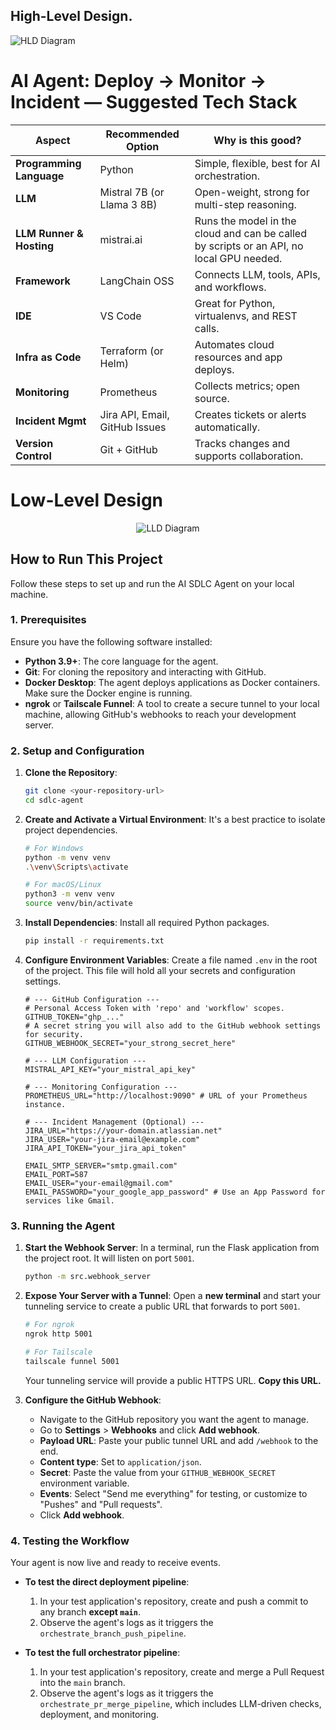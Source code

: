## High-Level Design.

![HLD Diagram](./docs/design/HLD.jpg)

# AI Agent: Deploy → Monitor → Incident — Suggested Tech Stack

| Aspect                | Recommended Option                                         | Why is this good?                                      |
|-----------------------|------------------------------------------------------------|--------------------------------------------------------|
| **Programming Language** | Python                                                | Simple, flexible, best for AI orchestration.          |
| **LLM**               | Mistral 7B (or Llama 3 8B)                                   | Open-weight, strong for multi-step reasoning.          |
| **LLM Runner & Hosting** | mistrai.ai                              | Runs the model in the cloud and can be called by scripts or an API, no local GPU needed.      |
| **Framework**         | LangChain OSS                                              | Connects LLM, tools, APIs, and workflows.              |
| **IDE**               | VS Code                                                    | Great for Python, virtualenvs, and REST calls.         |
| **Infra as Code**     | Terraform (or Helm)                                          | Automates cloud resources and app deploys.             |
| **Monitoring**        | Prometheus                                  | Collects metrics; open source.          |
| **Incident Mgmt**     | Jira API, Email, GitHub Issues              | Creates tickets or alerts automatically.               |
| **Version Control**   | Git + GitHub                                               | Tracks changes and supports collaboration.             |

<h1>Low-Level Design</h1>

<p align="center">
  <img src="./docs/design/lld.jpg" alt="LLD Diagram" />
</p>

## How to Run This Project

Follow these steps to set up and run the AI SDLC Agent on your local machine.

### 1. Prerequisites

Ensure you have the following software installed:

- **Python 3.9+**: The core language for the agent.
- **Git**: For cloning the repository and interacting with GitHub.
- **Docker Desktop**: The agent deploys applications as Docker containers. Make sure the Docker engine is running.
- **ngrok** or **Tailscale Funnel**: A tool to create a secure tunnel to your local machine, allowing GitHub's webhooks to reach your development server.

### 2. Setup and Configuration

1.  **Clone the Repository**:
    ```bash
    git clone <your-repository-url>
    cd sdlc-agent
    ```

2.  **Create and Activate a Virtual Environment**:
    It's a best practice to isolate project dependencies.
    ```bash
    # For Windows
    python -m venv venv
    .\venv\Scripts\activate

    # For macOS/Linux
    python3 -m venv venv
    source venv/bin/activate
    ```

3.  **Install Dependencies**:
    Install all required Python packages.
    ```bash
    pip install -r requirements.txt
    ```

4.  **Configure Environment Variables**:
    Create a file named `.env` in the root of the project. This file will hold all your secrets and configuration settings.

    ```env
    # --- GitHub Configuration ---
    # Personal Access Token with 'repo' and 'workflow' scopes.
    GITHUB_TOKEN="ghp_..."
    # A secret string you will also add to the GitHub webhook settings for security.
    GITHUB_WEBHOOK_SECRET="your_strong_secret_here"

    # --- LLM Configuration ---
    MISTRAL_API_KEY="your_mistral_api_key"

    # --- Monitoring Configuration ---
    PROMETHEUS_URL="http://localhost:9090" # URL of your Prometheus instance.

    # --- Incident Management (Optional) ---
    JIRA_URL="https://your-domain.atlassian.net"
    JIRA_USER="your-jira-email@example.com"
    JIRA_API_TOKEN="your_jira_api_token"

    EMAIL_SMTP_SERVER="smtp.gmail.com"
    EMAIL_PORT=587
    EMAIL_USER="your-email@gmail.com"
    EMAIL_PASSWORD="your_google_app_password" # Use an App Password for services like Gmail.
    ```

### 3. Running the Agent

1.  **Start the Webhook Server**:
    In a terminal, run the Flask application from the project root. It will listen on port `5001`.
    ```bash
    python -m src.webhook_server
    ```

2.  **Expose Your Server with a Tunnel**:
    Open a **new terminal** and start your tunneling service to create a public URL that forwards to port `5001`.
    ```bash
    # For ngrok
    ngrok http 5001

    # For Tailscale
    tailscale funnel 5001
    ```
    Your tunneling service will provide a public HTTPS URL. **Copy this URL.**

3.  **Configure the GitHub Webhook**:
    -   Navigate to the GitHub repository you want the agent to manage.
    -   Go to **Settings** > **Webhooks** and click **Add webhook**.
    -   **Payload URL**: Paste your public tunnel URL and add `/webhook` to the end.
    -   **Content type**: Set to `application/json`.
    -   **Secret**: Paste the value from your `GITHUB_WEBHOOK_SECRET` environment variable.
    -   **Events**: Select "Send me everything" for testing, or customize to "Pushes" and "Pull requests".
    -   Click **Add webhook**.

### 4. Testing the Workflow

Your agent is now live and ready to receive events.

-   **To test the direct deployment pipeline**:
    1.  In your test application's repository, create and push a commit to any branch **except `main`**.
    2.  Observe the agent's logs as it triggers the `orchestrate_branch_push_pipeline`.

-   **To test the full orchestrator pipeline**:
    1.  In your test application's repository, create and merge a Pull Request into the `main` branch.
    2.  Observe the agent's logs as it triggers the `orchestrate_pr_merge_pipeline`, which includes LLM-driven checks, deployment, and monitoring.

